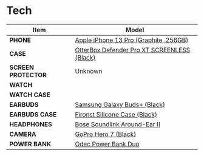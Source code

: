 # Tech

| Item | Model |
| ---- | ----- |
| **PHONE** | [Apple iPhone 13 Pro (Graphite, 256GB)](https://www.amazon.com/iPhone-13-Pro-256GB-Graphite/dp/B0BGYBX3LK/ref=sr_1_3) |
| **CASE** | [OtterBox Defender Pro XT SCREENLESS (Black)](https://www.amazon.com/OTTERBOX-DEFENDER-SCREENLESS-Case-iPhone/dp/B09D5HKR8W/ref=sr_1_3) |
| **SCREEN PROTECTOR** | Unknown |
| **WATCH** |
| **WATCH CASE** |
| **EARBUDS** | [Samsung Galaxy Buds+ (Black)](https://www.amazon.com/Samsung-Wireless-improved-Charging-included/dp/B083KVM9VW/ref=sr_1_2) |
| **EARBUDS CASE** | [Fironst Silicone Case (Black)](https://www.amazon.com/Fironst-Carabiner-Protective-Resistant-Compatible/dp/B07SCVJK76/ref=sr_1_20) |
| **HEADPHONES** | [Bose Soundlink Around-Ear II](https://www.amazon.com/Bose-SoundLink-around-ear-wireless-headphones/dp/B0117RGG8E/ref=mp_s_a_1_3) |
| **CAMERA** | [GoPro Hero 7 (Black)](https://www.amazon.com/GoPro-HERO7-Black-Waterproof-Streaming-Stabilization/dp/B07GDGZCCH/ref=mp_s_a_1_5) |
| **POWER BANK** | [Odec Power Bank Duo](https://www.amazon.com/Portable-10000mAh-Odec-Capacity-External/dp/B08HGGWKF9/ref=mp_s_a_1_4) |
